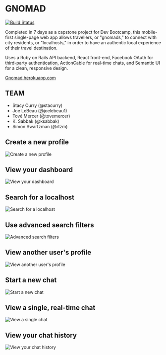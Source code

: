 # GNOMAD
[![Build Status](https://travis-ci.org/chi-bumblebees-2017/gnomad.svg?branch=master)](https://travis-ci.org/chi-bumblebees-2017/gnomad)

Completed in 7 days as a capstone project for Dev Bootcamp, this mobile-first single-page web app allows travellers, or "gnomads," to connect with city residents, or "localhosts," in order to have an authentic local experience of their travel destination.

Uses a Ruby on Rails API backend, React front-end, Facebook OAuth for third-party authentication, ActionCable for real-time chats, and Semantic UI for a clean, responsive design.

[Gnomad.herokuapp.com](https://gnomad.herokuapp.com)

## TEAM
* Stacy Curry (@stacurry)
* Joe LeBeau (@joelebeau1)
* Tové Mercer (@tovemercer)
* K. Sabbak (@ksabbak)
* Simon Swartzman (@rtzm)

## Create a new profile

![Create a new profile](./create_profile.png "Create a new profile")

## View your dashboard

![View your dashboard](./dashboard.png "View your dashboard")

## Search for a localhost

![Search for a localhost](./simple_search.png "Search for a localhost")

## Use advanced search filters

![Advanced search filters](./advanced_search.png "Advanced search filters")

## View another user's profile

![View another user's profile](./profile_view.png "View another user's profile")

## Start a new chat

![Start a new chat](./start_chat.png "Start a new chat")

## View a single, real-time chat

![View a single chat](./view_chat.png "View a single chat")

## View your chat history

![View your chat history](./view_chats.png "View your chat history")
